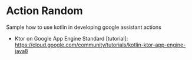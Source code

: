 # Action Random

Sample how to use kotlin in developing google assistant actions


- Ktor on Google App Engine Standard
[tutorial]: https://cloud.google.com/community/tutorials/kotlin-ktor-app-engine-java8
